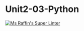 # Unit2-03-Python
[![Ms Raffin's Super Linter](https://github.com/ICS3U-C-Programming-JackT/Unit2-03-Python/workflows/Mr%20Coxall's%20Super%20Linter/badge.svg)](https://github.com/ICS3U-C-Programming-JackT/Unit2-03-Python/actions/)
